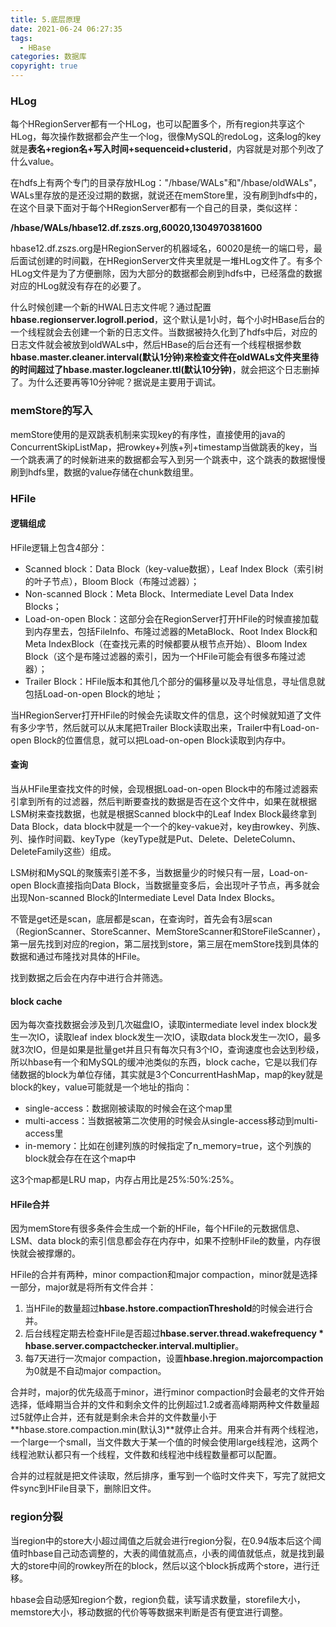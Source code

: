 ```yaml
---
title: 5.底层原理
date: 2021-06-24 06:27:35
tags:
  - HBase
categories: 数据库
copyright: true
---
```


### HLog

每个HRegionServer都有一个HLog，也可以配置多个，所有region共享这个HLog，每次操作数据都会产生一个log，很像MySQL的redoLog，这条log的key就是**表名+region名+写入时间+sequenceid+clusterid**，内容就是对那个列改了什么value。

在hdfs上有两个专门的目录存放HLog："/hbase/WALs"和"/hbase/oldWALs"，WALs里存放的是还没过期的数据，就说还在memStore里，没有刷到hdfs中的，在这个目录下面对于每个HRegionServer都有一个自己的目录，类似这样：

**/hbase/WALs/hbase12.df.zszs.org,60020,1304970381600**

hbase12.df.zszs.org是HRegionServer的机器域名，60020是统一的端口号，最后面试创建的时间戳，在HRegionServer文件夹里就是一堆HLog文件了。有多个HLog文件是为了方便删除，因为大部分的数据都会刷到hdfs中，已经落盘的数据对应的HLog就没有存在的必要了。

什么时候创建一个新的HWAL日志文件呢？通过配置**hbase.regionserver.logroll.period**，这个默认是1小时，每个小时HBase后台的一个线程就会去创建一个新的日志文件。当数据被持久化到了hdfs中后，对应的日志文件就会被放到oldWALs中，然后HBase的后台还有一个线程根据参数**hbase.master.cleaner.interval(默认1分钟)**来检查文件在oldWALs文件夹里待的时间超过了**hbase.master.logcleaner.ttl(默认10分钟)**，就会把这个日志删掉了。为什么还要再等10分钟呢？据说是主要用于调试。

### memStore的写入

memStore使用的是双跳表机制来实现key的有序性，直接使用的java的ConcurrentSkipListMap，把rowkey+列族+列+timestamp当做跳表的key，当一个跳表满了的时候新进来的数据都会写入到另一个跳表中，这个跳表的数据慢慢刷到hdfs里，数据的value存储在chunk数组里。

### HFile

#### 逻辑组成

HFile逻辑上包含4部分：

*   Scanned block：Data Block（key-value数据），Leaf Index Block（索引树的叶子节点），Bloom Block（布隆过滤器）；
*   Non-scanned Block：Meta Block、Intermediate Level Data Index Blocks；
*   Load-on-open Block：这部分会在RegionServer打开HFile的时候直接加载到内存里去，包括FileInfo、布隆过滤器的MetaBlock、Root Index Block和Meta IndexBlock（在查找元素的时候都要从根节点开始）、Bloom Index Block（这个是布隆过滤器的索引，因为一个HFile可能会有很多布隆过滤器）；
*   Trailer Block：HFile版本和其他几个部分的偏移量以及寻址信息，寻址信息就包括Load-on-open Block的地址；

当HRegionServer打开HFile的时候会先读取文件的信息，这个时候就知道了文件有多少字节，然后就可以从末尾把Trailer Block读取出来，Trailer中有Load-on-open Block的位置信息，就可以把Load-on-open Block读取到内存中。

#### 查询

当从HFile里查找文件的时候，会现根据Load-on-open Block中的布隆过滤器索引拿到所有的过滤器，然后判断要查找的数据是否在这个文件中，如果在就根据LSM树来查找数据，也就是根据Scanned block中的Leaf Index Block最终拿到Data Block，data block中就是一个一个的key-vakue对，key由rowkey、列族、列、操作时间戳、keyType（keyType就是Put、Delete、DeleteColumn、DeleteFamily这些）组成。

LSM树和MySQL的聚簇索引差不多，当数据量少的时候只有一层，Load-on-open Block直接指向Data Block，当数据量变多后，会出现叶子节点，再多就会出现Non-scanned Block的Intermediate Level Data Index Blocks。

不管是get还是scan，底层都是scan，在查询时，首先会有3层scan（RegionScanner、StoreScanner、MemStoreScanner和StoreFileScanner），第一层先找到对应的region，第二层找到store，第三层在memStore找到具体的数据和通过布隆找对具体的HFile。

找到数据之后会在内存中进行合并筛选。

#### block cache

因为每次查找数据会涉及到几次磁盘IO，读取intermediate level index block发生一次IO，读取leaf index block发生一次IO，读取data block发生一次IO，最多就3次IO，但是如果是批量get并且只有每次只有3个IO，查询速度也会达到秒级，所以hbase有一个和MySQL的缓冲池类似的东西，block cache，它是以我们存储数据的block为单位存储，其实就是3个ConcurrentHashMap，map的key就是block的key，value可能就是一个地址的指向：

*   single-access：数据刚被读取的时候会在这个map里
*   multi-access：当数据被第二次使用的时候会从single-access移动到multi-access里
*   in-memory：比如在创建列族的时候指定了n_memory=true，这个列族的block就会存在在这个map中

这3个map都是LRU map，内存占用比是25%:50%:25%。

#### HFile合并

因为memStore有很多条件会生成一个新的HFile，每个HFile的元数据信息、LSM、data block的索引信息都会存在内存中，如果不控制HFile的数量，内存很快就会被撑爆的。

HFile的合并有两种，minor compaction和major compaction，minor就是选择一部分，major就是将所有文件合并：

1.  当HFile的数量超过**hbase.hstore.compactionThreshold**的时候会进行合并。
2.  后台线程定期去检查HFile是否超过**hbase.server.thread.wakefrequency * hbase.server.compactchecker.interval.multiplier**。
3.  每7天进行一次major compaction，设置**hbase.hregion.majorcompaction**为0就是不自动major compaction。

合并时，major的优先级高于minor，进行minor compaction时会最老的文件开始选择，低峰期当合并的文件和剩余文件的比例超过1.2或者高峰期两种文件数量超过5就停止合并，还有就是剩余未合并的文件数量小于**hbase.store.compaction.min(默认3)**就停止合并。用来合并有两个线程池，一个large一个small，当文件数大于某一个值的时候会使用large线程池，这两个线程池默认都只有一个线程，文件数和线程池中线程数量都可以配置。

合并的过程就是把文件读取，然后排序，重写到一个临时文件夹下，写完了就把文件sync到HFile目录下，删除旧文件。

### region分裂

当region中的store大小超过阈值之后就会进行region分裂，在0.94版本后这个阈值时hbase自己动态调整的，大表的阈值就高点，小表的阈值就低点，就是找到最大的store中间的rowkey所在的block，然后以这个block拆成两个store，进行迁移。

hbase会自动感知region个数，region负载，读写请求数量，storefile大小，memstore大小，移动数据的代价等等数据来判断是否有便宜进行调整。
